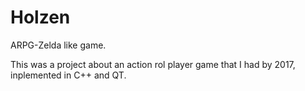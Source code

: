 # Holzen
ARPG-Zelda like game. 

This was a project about an action rol player game that I had by 2017, inplemented in C++ and QT.
